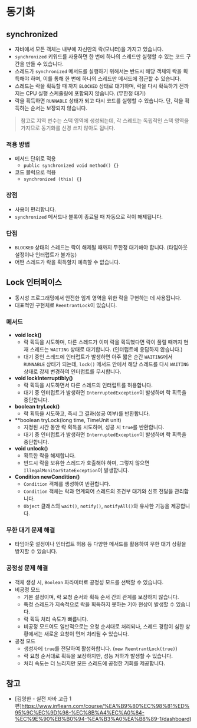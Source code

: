 # 동기화

## synchronized

- 자바에서 모든 객체는 내부에 자신만의 락(모니터)을 가지고 있습니다.
- `synchronized` 키워드를 사용하면 한 번에 하나의 스레드만 실행할 수 있는 코드 구간을 만들 수 있습니다.
- 스레드가 `synchronized` 메서드를 실행하기 위해서는 반드시 해당 객체의 락을 획득해야 하며, 이를 통해 한 번에 하나의 스레드만 메서드에 접근할 수 있습니다.
- 스레드는 락을 획득할 때 까지 `BLOCKED` 상태로 대기하며, 락을 다시 확득하기 전까지는 CPU 실행 스케줄링에 포함되지 않습니다. (무한정 대기)
- 락을 획득하면 `RUNNABLE` 상태가 되고 다시 코드를 실행할 수 있습니다. 단, 락을 획득하는 순서는 보장되지 않습니다.

> 참고로 지역 변수는 스택 영역에 생성되는데, 각 스레드는 독립적인 스택 영역을 가지므로 동기화를 신경 쓰지 않아도 됩니다.

### 적용 방법

- 메서드 단위로 적용
  - `public synchronized void method() {}`
- 코드 블럭으로 적용
  - `synchronized (this) {}`

### 장점

- 사용이 편리합니다.
- `synchronized` 메서드나 블록이 종료될 때 자동으로 락이 해제됩니다.

### 단점

- `BLOCKED` 상태의 스레드는 락이 해제될 때까지 무한정 대기해야 합니다. (타임아웃 설정이나 인터럽트가 불가능)
- 어떤 스레드가 락을 획득할지 예측할 수 없습니다.

## Lock 인터페이스

- 동시성 프로그래밍에서 안전한 임계 영역을 위한 락을 구현하는 데 사용됩니다.
- 대표적인 구현체로 `ReentrantLock`이 있습니다.

### 메서드

- **void lock()**
  - 락 획득을 시도하며, 다른 스레드가 이미 락을 획득했다면 락이 풀릴 때까지 현재 스레드는 `WAITING` 상태로 대기합니다. (인터럽트에 응답하지 않습니다.)
  - 대기 중인 스레드에 인터럽트가 발생하면 아주 짧은 순간 `WAITING`에서 `RUNNABLE` 상태가 되는데, `lock()` 메서드 안에서 해당 스레드를 다시 `WAITING` 상태로 강제 변경하여 인터럽트를 무시합니다.
- **void lockInterruptibly()**
  - 락 획득을 시도하면서 다른 스레드의 인터럽트를 허용합니다.
  - 대기 중 인터럽트가 발생하면 `InterruptedException`이 발생하며 락 획득을 중단합니다.
- **boolean tryLock()**
  - 락 획득을 시도하고, 즉시 그 결과(성공 여부)를 반환합니다.
- **boolean tryLock(long time, TimeUnit unit)
  - 지정된 시간 동안 락 획득을 시도하며, 성공 시 `true`를 반환합니다.
  - 대기 중 인터럽트가 발생하면 `InterruptedException`이 발생하며 락 획득을 중단합니다.
- **void unlock()**
  - 획득한 락을 해제합니다.
  - 반드시 락을 보유한 스레드가 호출해야 하며, 그렇지 않으면 `IllegalMonitorStateException`이 발생합니다.
- **Condition newCondition()**
  - `Condition` 객체를 생성하여 반환합니다.
  - `Condition` 객체는 락과 연계되어 스레드의 조건부 대기와 신호 전달을 관리합니다.
  - `Object` 클래스의 `wait()`, `notify()`, `notifyAll()`와 유사한 기능을 제공합니다.

### 무한 대기 문제 해결

- 타임아웃 설정이나 인터럽트 허용 등 다양한 메서드를 활용하여 무한 대기 상황을 방지할 수 있습니다.

### 공정성 문제 해결

- 객체 생성 시, `Boolean` 파라미터로 공정성 모드를 선택할 수 있습니다.
- 비공정 모드
  - 기본 설정이며, 락 요청 순서와 획득 순서 간의 관계를 보장하지 않습니다.
  - 특정 스레드가 지속적으로 락을 획득하지 못하는 기아 현상이 발생할 수 있습니다.
  - 락 획득 처리 속도가 빠릅니다.
  - 비공정 모드여도 일반적으로는 요청 순서대로 처리되나, 스레드 경합이 심한 상황에서는 새로운 요청이 먼저 처리될 수 있습니다.
- 공정 모드
  - 생성자에 `true`를 전달하여 활성화합니다. (`new ReentrantLock(true)`)
  - 락 요청 순서대로 획득을 보장하지만, 성능 저하가 발생할 수 있습니다.
  - 처리 속도는 더 느리지만 모든 스레드에 공정한 기회를 제공합니다.

## 참고

- [김영한 - 실전 자바 고급 1편]https://www.inflearn.com/course/%EA%B9%80%EC%98%81%ED%95%9C%EC%9D%98-%EC%8B%A4%EC%A0%84-%EC%9E%90%EB%B0%94-%EA%B3%A0%EA%B8%89-1/dashboard)